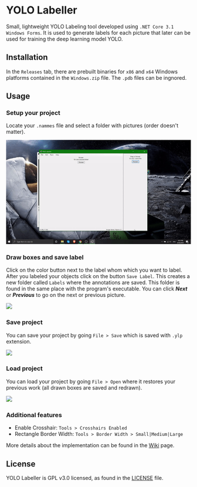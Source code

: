 # YOLO Labeller
Small, lightweight YOLO Labeling tool developed using `.NET Core 3.1 Windows Forms`. It is used to generate labels for each picture that later can be used for training the deep learning model YOLO.

## Installation
In the `Releases` tab, there are prebuilt binaries for `x86` and `x64` Windows platforms contained in the `Windows.zip` file. The `.pdb` files can be ingnored.
## Usage
### Setup your project
Locate your `.nammes` file and select a folder with pictures (order doesn't matter).

![](https://github.com/toli23/YOLOLabeler_VP/blob/master/User%20Guide/select_stuff.gif)

### Draw boxes and save label
Click on the color button next to the label whom which you want to label. After you labeled your objects click on the button `Save Label`. This creates a new folder called `Labels` where the annotations are saved. This folder is found in the same place with the program's executable.
You can click ***Next*** or ***Previous*** to go on the next or previous picture.

![](https://github.com/toli23/YOLOLabeler_VP/blob/master/User%20Guide/draw_stuff.gif)

### Save project
You can save your project by going `File > Save` which is saved with `.ylp` extension.

![](https://github.com/toli23/YOLOLabeler_VP/blob/master/User%20Guide/draw_stuff.gif)

### Load project
You can load your project by going `File > Open` where it restores your previous work (all drawn boxes are saved and redrawn).

![](https://github.com/toli23/YOLOLabeler_VP/blob/master/User%20Guide/load_stuff.gif)

### Additional features
* Enable Crosshair: `Tools > Crosshairs Enabled`
* Rectangle Border Width: `Tools > Border Width > Small|Medium|Large`

More details about the implementation can be found in the [Wiki](https://github.com/toli23/YOLOLabeler_VP/wiki) page.

## License
YOLO Labeller is GPL v3.0 licensed, as found in the [LICENSE](LICENSE) file.


